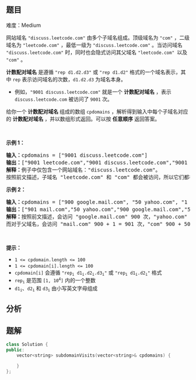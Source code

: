
## 题目
难度：Medium
<p>网站域名 <code>"discuss.leetcode.com"</code> 由多个子域名组成。顶级域名为 <code>"com"</code> ，二级域名为 <code>"leetcode.com"</code> ，最低一级为 <code>"discuss.leetcode.com"</code> 。当访问域名 <code>"discuss.leetcode.com"</code> 时，同时也会隐式访问其父域名 <code>"leetcode.com" </code>以及 <code>"com"</code> 。</p>

<p><strong>计数配对域名</strong> 是遵循 <code>"rep d1.d2.d3"</code> 或 <code>"rep d1.d2"</code> 格式的一个域名表示，其中 <code>rep</code> 表示访问域名的次数，<code>d1.d2.d3</code> 为域名本身。</p>

<ul>
	<li>例如，<code>"9001 discuss.leetcode.com"</code> 就是一个 <strong>计数配对域名</strong> ，表示 <code>discuss.leetcode.com</code> 被访问了 <code>9001</code> 次。</li>
</ul>

<p>给你一个<strong> 计数配对域名 </strong>组成的数组 <code>cpdomains</code> ，解析得到输入中每个子域名对应的&nbsp;<strong>计数配对域名</strong> ，并以数组形式返回。可以按 <strong>任意顺序</strong> 返回答案。</p>

<p>&nbsp;</p>

<p><strong>示例 1：</strong></p>

<pre>
<strong>输入：</strong>cpdomains = ["9001 discuss.leetcode.com"]
<strong>输出：</strong>["9001 leetcode.com","9001 discuss.leetcode.com","9001 com"]
<strong>解释：</strong>例子中仅包含一个网站域名："discuss.leetcode.com"。
按照前文描述，子域名 "leetcode.com" 和 "com" 都会被访问，所以它们都被访问了 9001 次。</pre>

<p><strong>示例 2：</strong></p>

<pre>
<strong>输入：</strong>cpdomains = ["900 google.mail.com", "50 yahoo.com", "1 intel.mail.com", "5 wiki.org"]
<strong>输出：</strong>["901 mail.com","50 yahoo.com","900 google.mail.com","5 wiki.org","5 org","1 intel.mail.com","951 com"]
<strong>解释：</strong>按照前文描述，会访问 "google.mail.com" 900 次，"yahoo.com" 50 次，"intel.mail.com" 1 次，"wiki.org" 5 次。
而对于父域名，会访问 "mail.com" 900 + 1 = 901 次，"com" 900 + 50 + 1 = 951 次，和 "org" 5 次。
</pre>

<p>&nbsp;</p>

<p><strong>提示：</strong></p>

<ul>
	<li><code>1 &lt;= cpdomain.length &lt;= 100</code></li>
	<li><code>1 &lt;= cpdomain[i].length &lt;= 100</code></li>
	<li><code>cpdomain[i]</code> 会遵循 <code>"rep<sub>i</sub> d1<sub>i</sub>.d2<sub>i</sub>.d3<sub>i</sub>"</code> 或 <code>"rep<sub>i</sub> d1<sub>i</sub>.d2<sub>i</sub>"</code> 格式</li>
	<li><code>rep<sub>i</sub></code> 是范围 <code>[1, 10<sup>4</sup>]</code> 内的一个整数</li>
	<li><code>d1<sub>i</sub></code>、<code>d2<sub>i</sub></code> 和 <code>d3<sub>i</sub></code> 由小写英文字母组成</li>
</ul>

## 分析

## 题解
```cpp
class Solution {
public:
    vector<string> subdomainVisits(vector<string>& cpdomains) {

    }
};
```